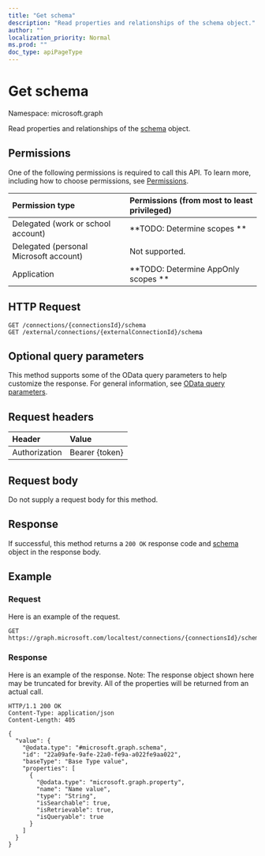 ```yaml
---
title: "Get schema"
description: "Read properties and relationships of the schema object."
author: ""
localization_priority: Normal
ms.prod: ""
doc_type: apiPageType
---
```


# Get schema

Namespace: microsoft.graph

Read properties and relationships of the [schema](../resources/schema.md) object.

## Permissions
One of the following permissions is required to call this API. To learn more, including how to choose permissions, see [Permissions](/concepts/permissions-reference.md).

|Permission type|Permissions (from most to least privileged)|
|:---|:---|
|Delegated (work or school account)|**TODO: Determine scopes **|
|Delegated (personal Microsoft account)|Not supported.|
|Application|**TODO: Determine AppOnly scopes **|

## HTTP Request
<!-- {
  "blockType": "ignored"
}
-->
``` http
GET /connections/{connectionsId}/schema
GET /external/connections/{externalConnectionId}/schema
```

## Optional query parameters
This method supports some of the OData query parameters to help customize the response. For general information, see [OData query parameters](/graph/query-parameters).

## Request headers
|Header|Value|
|:---|:---|
|Authorization|Bearer {token}|

## Request body
Do not supply a request body for this method.

## Response
If successful, this method returns a `200 OK` response code and [schema](../resources/schema.md) object in the response body.

## Example

### Request
Here is an example of the request.
<!-- {
  "blockType": "request",
  "name": "get_schema"
}
-->
``` http
GET https://graph.microsoft.com/localtest/connections/{connectionsId}/schema
```

### Response
Here is an example of the response. Note: The response object shown here may be truncated for brevity. All of the properties will be returned from an actual call.
<!-- {
  "blockType": "response",
  "truncated": true,
  "@odata.type": "microsoft.graph.schema"
}
-->
``` http
HTTP/1.1 200 OK
Content-Type: application/json
Content-Length: 405

{
  "value": {
    "@odata.type": "#microsoft.graph.schema",
    "id": "22a09afe-9afe-22a0-fe9a-a022fe9aa022",
    "baseType": "Base Type value",
    "properties": [
      {
        "@odata.type": "microsoft.graph.property",
        "name": "Name value",
        "type": "String",
        "isSearchable": true,
        "isRetrievable": true,
        "isQueryable": true
      }
    ]
  }
}
```

